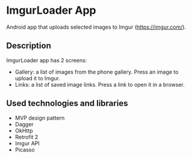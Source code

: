 # ImgurLoader App

Android app that uploads selected images to Imgur (https://imgur.com/).

## Description

ImgurLoader app has 2 screens:

* Gallery: a list of images from the phone gallery. Press an image to upload it to Imgur.
* Links: a list of saved image links. Press a link to open it in a browser.

## Used technologies and libraries

* MVP design pattern
* Dagger
* OkHttp
* Retrofit 2
* Imgur API
* Picasso
